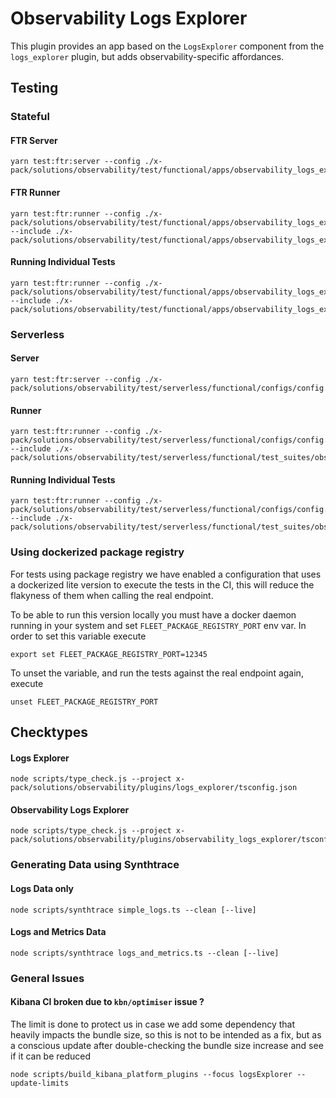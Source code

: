 # Observability Logs Explorer

This plugin provides an app based on the `LogsExplorer` component from the `logs_explorer` plugin, but adds observability-specific affordances.

## Testing

### Stateful

#### FTR Server

```
yarn test:ftr:server --config ./x-pack/solutions/observability/test/functional/apps/observability_logs_explorer/config.ts
```

#### FTR Runner

```
yarn test:ftr:runner --config ./x-pack/solutions/observability/test/functional/apps/observability_logs_explorer/config.ts --include ./x-pack/solutions/observability/test/functional/apps/observability_logs_explorer/index.ts
```

#### Running Individual Tests

```
yarn test:ftr:runner --config ./x-pack/solutions/observability/test/functional/apps/observability_logs_explorer/config.ts --include ./x-pack/solutions/observability/test/functional/apps/observability_logs_explorer/$1
```

### Serverless

#### Server

```
yarn test:ftr:server --config ./x-pack/solutions/observability/test/serverless/functional/configs/config.ts
```

#### Runner

```
yarn test:ftr:runner --config ./x-pack/solutions/observability/test/serverless/functional/configs/config.ts --include ./x-pack/solutions/observability/test/serverless/functional/test_suites/observability_logs_explorer/index.ts
```

#### Running Individual Tests

```
yarn test:ftr:runner --config ./x-pack/solutions/observability/test/serverless/functional/configs/config.ts --include ./x-pack/solutions/observability/test/serverless/functional/test_suites/observability_logs_explorer/$1
```

### Using dockerized package registry

For tests using package registry we have enabled a configuration that uses a dockerized lite version to execute the tests in the CI, this will reduce the flakyness of them when calling the real endpoint.

To be able to run this version locally you must have a docker daemon running in your system and set `FLEET_PACKAGE_REGISTRY_PORT` env var. In order to set this variable execute

```
export set FLEET_PACKAGE_REGISTRY_PORT=12345
```

To unset the variable, and run the tests against the real endpoint again, execute

```
unset FLEET_PACKAGE_REGISTRY_PORT
```

## Checktypes

#### Logs Explorer

```
node scripts/type_check.js --project x-pack/solutions/observability/plugins/logs_explorer/tsconfig.json
```

#### Observability Logs Explorer

```
node scripts/type_check.js --project x-pack/solutions/observability/plugins/observability_logs_explorer/tsconfig.json
```

### Generating Data using Synthtrace

#### Logs Data only

```
node scripts/synthtrace simple_logs.ts --clean [--live]
```

#### Logs and Metrics Data

```
node scripts/synthtrace logs_and_metrics.ts --clean [--live]
```

### General Issues

#### Kibana CI broken due to `kbn/optimiser` issue ?

The limit is done to protect us in case we add some dependency that heavily impacts the bundle size, so this is not to be intended as a fix, but as a conscious update after double-checking the bundle size increase and see if it can be reduced

```
node scripts/build_kibana_platform_plugins --focus logsExplorer --update-limits
```
